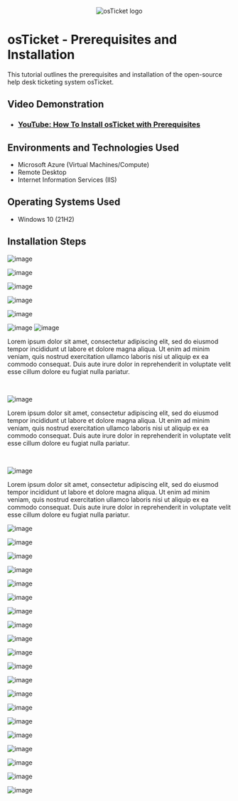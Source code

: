<p align="center">
<img src="https://i.imgur.com/Clzj7Xs.png" alt="osTicket logo"/>
</p>

<h1>osTicket - Prerequisites and Installation</h1>
This tutorial outlines the prerequisites and installation of the open-source help desk ticketing system osTicket.<br />


<h2>Video Demonstration</h2>

- ### [YouTube: How To Install osTicket with Prerequisites](https://www.youtube.com)

<h2>Environments and Technologies Used</h2>

- Microsoft Azure (Virtual Machines/Compute)
- Remote Desktop
- Internet Information Services (IIS)

<h2>Operating Systems Used </h2>

- Windows 10</b> (21H2)



<h2>Installation Steps</h2>

![image](https://github.com/MartindIT/osticket-prereqs/assets/151476834/58c172ec-7442-4db9-be0b-55eb71f97d1d)

![image](https://github.com/MartindIT/osticket-prereqs/assets/151476834/f12c0bb1-10d0-4ad1-b73d-1e26ba5c2b67)

![image](https://github.com/MartindIT/osticket-prereqs/assets/151476834/e6394ad5-e700-434e-ad8a-5bda40a775e7)

![image](https://github.com/MartindIT/osticket-prereqs/assets/151476834/5812b167-c57e-4709-b480-c41bf6d91d0f)

![image](https://github.com/MartindIT/osticket-prereqs/assets/151476834/60c80616-e67a-4b95-9872-3f9bc48ae38d)


![image](https://github.com/MartindIT/osticket-prereqs/assets/151476834/1f7633a7-ef4c-43c7-80d3-e8d121e86518)
![image](https://github.com/MartindIT/osticket-prereqs/assets/151476834/9ffd0956-eb81-4dde-9649-fac00c97fd2e)

<p>
Lorem ipsum dolor sit amet, consectetur adipiscing elit, sed do eiusmod tempor incididunt ut labore et dolore magna aliqua. Ut enim ad minim veniam, quis nostrud exercitation ullamco laboris nisi ut aliquip ex ea commodo consequat. Duis aute irure dolor in reprehenderit in voluptate velit esse cillum dolore eu fugiat nulla pariatur.
</p>
<br />

![image](https://github.com/MartindIT/osticket-prereqs/assets/151476834/bff95587-8714-46ed-aa73-4dc409bfb4ed)

<p>
Lorem ipsum dolor sit amet, consectetur adipiscing elit, sed do eiusmod tempor incididunt ut labore et dolore magna aliqua. Ut enim ad minim veniam, quis nostrud exercitation ullamco laboris nisi ut aliquip ex ea commodo consequat. Duis aute irure dolor in reprehenderit in voluptate velit esse cillum dolore eu fugiat nulla pariatur.
</p>
<br />


![image](https://github.com/MartindIT/osticket-prereqs/assets/151476834/4b13dc83-59e2-44bc-a406-7afeba6bf556)

<p>
Lorem ipsum dolor sit amet, consectetur adipiscing elit, sed do eiusmod tempor incididunt ut labore et dolore magna aliqua. Ut enim ad minim veniam, quis nostrud exercitation ullamco laboris nisi ut aliquip ex ea commodo consequat. Duis aute irure dolor in reprehenderit in voluptate velit esse cillum dolore eu fugiat nulla pariatur.
  
  ![image](https://github.com/MartindIT/osticket-prereqs/assets/151476834/d3bd12d2-9168-4f25-82ea-bdf6abe89ccd)

![image](https://github.com/MartindIT/osticket-prereqs/assets/151476834/3b359936-142b-4e90-a2c8-7681049632ab)

![image](https://github.com/MartindIT/osticket-prereqs/assets/151476834/36a966c2-b856-43f7-9a94-72386fa2ec91)

![image](https://github.com/MartindIT/osticket-prereqs/assets/151476834/5e967aa5-6609-48ca-b1d0-360a98b740ce)

![image](https://github.com/MartindIT/osticket-prereqs/assets/151476834/55f975f3-562a-413d-975e-c0437af03805)

![image](https://github.com/MartindIT/osticket-prereqs/assets/151476834/779103b0-1d29-410e-a9af-e9b0c0af7206)

![image](https://github.com/MartindIT/osticket-prereqs/assets/151476834/c555d2ce-e04e-4def-88dd-7f88dac018b5)

![image](https://github.com/MartindIT/osticket-prereqs/assets/151476834/8508792b-7b93-4140-b4ba-8241a18765a7)

![image](https://github.com/MartindIT/osticket-prereqs/assets/151476834/78987396-a829-4961-a159-c22609077bb2)

![image](https://github.com/MartindIT/osticket-prereqs/assets/151476834/5c14957d-5a17-4568-8226-080308604597)

![image](https://github.com/MartindIT/osticket-prereqs/assets/151476834/54950ca6-00b9-4458-b199-245bac314a45)

![image](https://github.com/MartindIT/osticket-prereqs/assets/151476834/99cbca1a-df67-48a2-be57-3a0f499cf581)

![image](https://github.com/MartindIT/osticket-prereqs/assets/151476834/9308c52a-3664-4a44-876b-da1c5531f705)

![image](https://github.com/MartindIT/osticket-prereqs/assets/151476834/ee63c56b-040d-4688-84bd-2b664e3ded0d)

![image](https://github.com/MartindIT/osticket-prereqs/assets/151476834/91787e4e-b231-4e73-8b93-acd33acf37d8)

![image](https://github.com/MartindIT/osticket-prereqs/assets/151476834/d444a42e-2c82-4b51-9692-09d9caab03ce)

![image](https://github.com/MartindIT/osticket-prereqs/assets/151476834/382f8b7d-4025-48b1-b5ff-1679df4dc92f)

![image](https://github.com/MartindIT/osticket-prereqs/assets/151476834/485f3f60-65f9-49e4-8643-66b2404f4069)

![image](https://github.com/MartindIT/osticket-prereqs/assets/151476834/a68e3b84-4fea-459a-8dce-5a254c81a58f)

![image](https://github.com/MartindIT/osticket-prereqs/assets/151476834/0fa594bf-572e-4dda-9f61-6f83b4a7c6cd)

<br />
